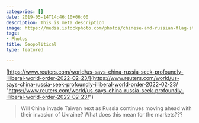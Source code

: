```yaml
---
categories: []
date: 2019-05-14T14:46:10+06:00
description: This is meta description
image: https://media.istockphoto.com/photos/chinese-and-russian-flag-standing-on-the-table-picture-id1139670636?k=20&m=1139670636&s=612x612&w=0&h=JiJHPsImyM1j91ELNqBXRXE4HJWT8gR1Ib2vgPQ4ZbY=
tags:
- Photos
title: Geopolitical
type: featured

---
```


[https://www.reuters.com/world/us-says-china-russia-seek-profoundly-illiberal-world-order-2022-02-23/](https://www.reuters.com/world/us-says-china-russia-seek-profoundly-illiberal-world-order-2022-02-23/ "https://www.reuters.com/world/us-says-china-russia-seek-profoundly-illiberal-world-order-2022-02-23/")

> Will China invade Taiwan next as Russia continues moving ahead with their invasion of Ukraine? What does this mean for the markets??? 